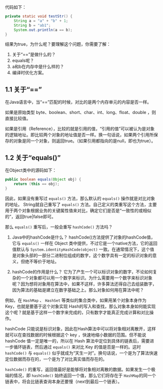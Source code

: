 代码如下：
```java
private static void testStr() {
    String a = "a" + "b" + 1;
    String b = "ab1";
    System.out.println(a == b);
}
```
结果为true，为什么呢？要理解这个问题，你需要了解：
1. 关于“==”是做什么的？
2. equals呢？
3. a和b在内存中是什么样的？
4. 编译时优化方案。

## 1.1 关于“==”
在Java语言中，当“==”匹配的时候，对比的是两个内存单元的内容是否一样。

如果是原始类型 byte、boolean、short、char、int、long、float、double ，则直接比较值。

如果是引用（Reference），比较的就是引用的值，“引用的值”可以被认为是对象的逻辑地址。即比较两个对象的地址值是否一样。换一句话说，如果两个引用所保存的对象是同一个对象，则返回true。（如果引用都指向的是null，即也为true）。

## 1.2 关于“equals()”
在Object类中的源码如下：

```java
public boolean equals(Object obj) {
    return (this == obj);
}
```
因此，如果没有重写过 `equals()` 方法，那么默认的 `equals()` 操作就是对比对象的地址。
String就自己重写了 `equals()` 方法。自己定义的类重写这个方法，主要用于两个对象根据业务的关键属性值来对比，确定它们是否是“一致性的或相似的”，返回true|false即可。

那么 `equals()` 重写后，一般会重写 `hashCode()` 方法吗？

1. Java中的hashCode是什么？
hashCode()方法提供了对象的hashCode值，它与 `equals()` 一样在 Object 类中提供，不过它是一个native方法，它的返回值默认与 `System.identityHashCode(object)` 一致。在通常情况下，这个值是对象头部的一部分二进制位组成的数字，这个数字具有一定的标识对象的意义，但绝不等价于地址。  

2. hashCode的作用是什么？
它为了产生一个可以标识对象的数字，不论如何复杂的一个对象都可以用一个数字来标识。为什么需要用一个数字来标识对象呢？因为想将对象用在算法中，如果不这样，许多算法还得自己去组装数字，因为算法的基础是建立在数字基础之上。那么对象如何用在算法中呢？

例如，在 `HashMap` 、 `HashSet` 等类似的集合类中，如果用某个对象本身作为 Key，也就是要基于这个对象实现 Hash的写入和查找，那么对象本身如何能实现这个呢？就是基于这样一个数字来完成的，只有数字才能真正完成计算和对比操作。  
  
hashCode 只能说是标识对象，因此在Hash算法中可以将对象相对离散开，这样就可以在查找数据的时候根据这个 key ，快速地缩小数据的范围。但不能说 hashCode 值一定是唯一的，所以在 Hash 算法中定位到具体的链表后，需要进一步循环链表，然后通过 `equals()` 来对比 Key 的值是否是一样的。这时 `hashCode()` 与 `equals()` 似乎就成为“天生一对”。换句话说，一个是为了算法快速定位数据而存在的，一个是为了对比真实值而存在的。  
  
`hashCode()` 的重写，返回值最好是能够将对象相对离散的数据。如果发生一个极端的情况，即 `hashCode()` 始终返回一个值，那么它们将存在于 `HashMap`的同一个链表中，将会比链表查询本身还要慢（next到最后一个链表）。













